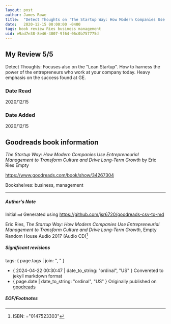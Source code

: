 ```yaml
---
layout: post
author: James Rowe
title:  "Detect Thoughts on 'The Startup Way: How Modern Companies Use Entrepreneurial Management to Transform Culture and Drive Long-Term Growth'"
date:   2020-12-15 00:00:00 -0400
tags: book review Ries business management
uid: e9ad7e38-8e46-4007-9f64-06c0b757775d
---
```


<!-- highly dependent on how you personally use jekyll templates, and how you want this to show up -->

## My Review 5/5

Detect Thoughts: Focuses also on the "Lean Startup". How to harness the power of the entrepreneurs who work at your company today. Heavy emphasis on the success found at GE.

### Date Read
2020/12/15

### Date Added
2020/12/15

## Goodreads book information

*The Startup Way: How Modern Companies Use Entrepreneurial Management to Transform Culture and Drive Long-Term Growth* by Eric Ries
Empty

https://www.goodreads.com/book/show/34267304

Bookshelves: business, management

---

##### Author's Note

Initial `md` Generated using https://github.com/jsr6720/goodreads-csv-to-md

Eric Ries, *The Startup Way: How Modern Companies Use Entrepreneurial Management to Transform Culture and Drive Long-Term Growth*, Empty Random House Audio 2017 (Audio CD)[^1]

##### Significant revisions

tags: { page.tags | join: ", " } <!-- todo move this somewhere -->

- { 2024-04-22 00:30:47 | date_to_string: "ordinal", "US" } Convereted to jekyll markdown format 
- { page.date | date_to_string: "ordinal", "US" } Originally published on [goodreads](https://www.goodreads.com)

##### EOF/Footnotes

[^1]: ISBN: ="0147523303"